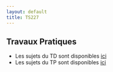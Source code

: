 ```yaml
---
layout: default
title: TS227
---
```


## Travaux Pratiques
- Les sujets du TD sont disponibles [ici](/assets/cours/TS227/TD_TS_227.pdf)
- Les sujets du TP sont disponibles [ici](/assets/cours/TS227/TP_TS_227.pdf)


